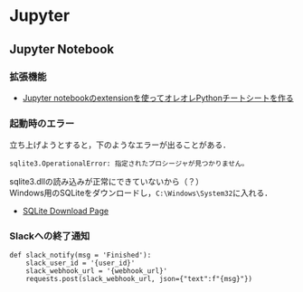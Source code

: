 # Jupyter
## Jupyter Notebook
### 拡張機能
- [Jupyter notebookのextensionを使ってオレオレPythonチートシートを作る](https://qiita.com/hanon/items/1d00a1eac026af0389fb)

### 起動時のエラー
立ち上げようとすると，下のようなエラーが出ることがある．  
```
sqlite3.OperationalError: 指定されたプロシージャが見つかりません。
```
sqlite3.dllの読み込みが正常にできていないから（？）  
Windows用のSQLiteをダウンロードし，`C:\Windows\System32`に入れる．  
- [SQLite Download Page](https://www.sqlite.org/download.html)  

### Slackへの終了通知
```
def slack_notify(msg = 'Finished'):
    slack_user_id = '{user_id}'
    slack_webhook_url = '{webhook_url}'
    requests.post(slack_webhook_url, json={"text":f"{msg}"})
```
